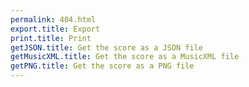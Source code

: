 ```yaml
---
permalink: 404.html
export.title: Export
print.title: Print
getJSON.title: Get the score as a JSON file
getMusicXML.title: Get the score as a MusicXML file
getPNG.title: Get the score as a PNG file
---
```

